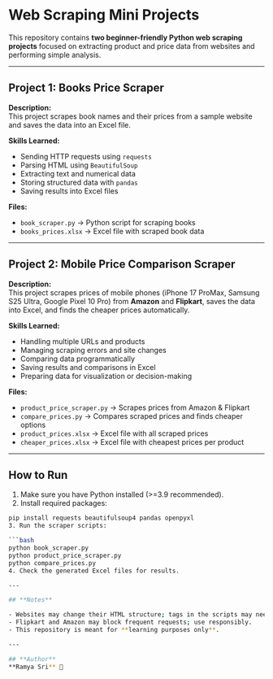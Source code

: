 
# Web Scraping Mini Projects

This repository contains **two beginner-friendly Python web scraping projects** focused on extracting product and price data from websites and performing simple analysis.

---

## **Project 1: Books Price Scraper**

**Description:**  
This project scrapes book names and their prices from a sample website and saves the data into an Excel file.  

**Skills Learned:**  
- Sending HTTP requests using `requests`  
- Parsing HTML using `BeautifulSoup`  
- Extracting text and numerical data  
- Storing structured data with `pandas`  
- Saving results into Excel files  

**Files:**  
- `book_scraper.py` → Python script for scraping books  
- `books_prices.xlsx` → Excel file with scraped book data  

---

## **Project 2: Mobile Price Comparison Scraper**

**Description:**  
This project scrapes prices of mobile phones (iPhone 17 ProMax, Samsung S25 Ultra, Google Pixel 10 Pro) from **Amazon** and **Flipkart**, saves the data into Excel, and finds the cheaper prices automatically.  

**Skills Learned:**  
- Handling multiple URLs and products  
- Managing scraping errors and site changes  
- Comparing data programmatically  
- Saving results and comparisons in Excel  
- Preparing data for visualization or decision-making  

**Files:**  
- `product_price_scraper.py` → Scrapes prices from Amazon & Flipkart  
- `compare_prices.py` → Compares scraped prices and finds cheaper options  
- `product_prices.xlsx` → Excel file with all scraped prices  
- `cheaper_prices.xlsx` → Excel file with cheapest prices per product  

---

## **How to Run**

1. Make sure you have Python installed (>=3.9 recommended).  
2. Install required packages:

```bash
pip install requests beautifulsoup4 pandas openpyxl
3. Run the scraper scripts:

```bash
python book_scraper.py
python product_price_scraper.py
python compare_prices.py
4. Check the generated Excel files for results.  

---

## **Notes**

- Websites may change their HTML structure; tags in the scripts may need updating.  
- Flipkart and Amazon may block frequent requests; use responsibly.  
- This repository is meant for **learning purposes only**.

---

## **Author**
**Ramya Sri** 💛
